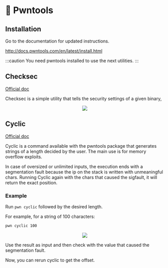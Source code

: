 # 🧰 Pwntools

## Installation

Go to the documentation for updated instructions.

http://docs.pwntools.com/en/latest/install.html

:::caution
You need pwntools installed to use the next utilities.
:::

## Checksec

[Official doc](https://docs.pwntools.com/en/stable/commandline.html?highlight=checksec#pwn-checksec)

Checksec is a simple utility that tells the security settings of a given binary,

<p align="center">
    <img src={require("./assets/checksec.jpg").default}></img>
</p>

## Cyclic

[Official doc](https://docs.pwntools.com/en/stable/commandline.html?highlight=cyclic#pwn-cyclic)

Cyclic is a command available with the pwntools package that generates strings of a length decided by the user. The main use is for memory overflow exploits.

In case of oversized or unlimited inputs, the execution ends with a segmentation fault because the ip on the stack is written with unmeaningful chars. Running Cyclic again with the chars that caused the sigfault, it will return the exact position.

### Example

Run `pwn cyclic` followed by the desired length.

For example, for a string of 100 characters:

```bash
pwn cyclic 100
```

<p align="center">
    <img src={require("./assets/cyclic.jpg").default}></img>
</p>

Use the result as input and then check with the value that caused the segmentation fault.

Now, you can rerun cyclic to get the offset.
